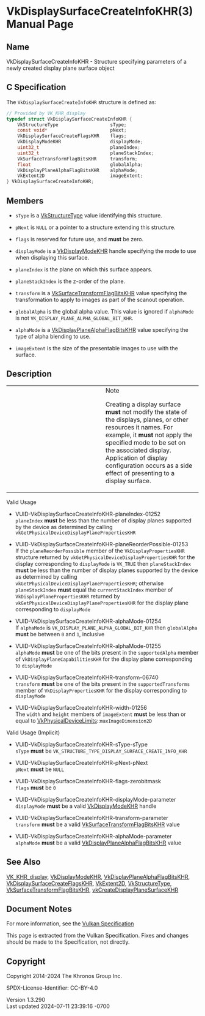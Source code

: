 # VkDisplaySurfaceCreateInfoKHR(3) Manual Page

## Name

VkDisplaySurfaceCreateInfoKHR - Structure specifying parameters of a
newly created display plane surface object



## <a href="#_c_specification" class="anchor"></a>C Specification

The `VkDisplaySurfaceCreateInfoKHR` structure is defined as:

``` c
// Provided by VK_KHR_display
typedef struct VkDisplaySurfaceCreateInfoKHR {
    VkStructureType                   sType;
    const void*                       pNext;
    VkDisplaySurfaceCreateFlagsKHR    flags;
    VkDisplayModeKHR                  displayMode;
    uint32_t                          planeIndex;
    uint32_t                          planeStackIndex;
    VkSurfaceTransformFlagBitsKHR     transform;
    float                             globalAlpha;
    VkDisplayPlaneAlphaFlagBitsKHR    alphaMode;
    VkExtent2D                        imageExtent;
} VkDisplaySurfaceCreateInfoKHR;
```

## <a href="#_members" class="anchor"></a>Members

- `sType` is a [VkStructureType](https://registry.khronos.org/vulkan/specs/1.3-extensions/man/html/VkStructureType.html) value identifying
  this structure.

- `pNext` is `NULL` or a pointer to a structure extending this
  structure.

- `flags` is reserved for future use, and **must** be zero.

- `displayMode` is a [VkDisplayModeKHR](https://registry.khronos.org/vulkan/specs/1.3-extensions/man/html/VkDisplayModeKHR.html) handle
  specifying the mode to use when displaying this surface.

- `planeIndex` is the plane on which this surface appears.

- `planeStackIndex` is the z-order of the plane.

- `transform` is a
  [VkSurfaceTransformFlagBitsKHR](https://registry.khronos.org/vulkan/specs/1.3-extensions/man/html/VkSurfaceTransformFlagBitsKHR.html)
  value specifying the transformation to apply to images as part of the
  scanout operation.

- `globalAlpha` is the global alpha value. This value is ignored if
  `alphaMode` is not `VK_DISPLAY_PLANE_ALPHA_GLOBAL_BIT_KHR`.

- `alphaMode` is a
  [VkDisplayPlaneAlphaFlagBitsKHR](https://registry.khronos.org/vulkan/specs/1.3-extensions/man/html/VkDisplayPlaneAlphaFlagBitsKHR.html)
  value specifying the type of alpha blending to use.

- `imageExtent` is the size of the presentable images to use with the
  surface.

## <a href="#_description" class="anchor"></a>Description

<table>
<colgroup>
<col style="width: 50%" />
<col style="width: 50%" />
</colgroup>
<tbody>
<tr>
<td class="icon"><em></em></td>
<td class="content">Note
<p>Creating a display surface <strong>must</strong> not modify the state
of the displays, planes, or other resources it names. For example, it
<strong>must</strong> not apply the specified mode to be set on the
associated display. Application of display configuration occurs as a
side effect of presenting to a display surface.</p></td>
</tr>
</tbody>
</table>

Valid Usage

- <a href="#VUID-VkDisplaySurfaceCreateInfoKHR-planeIndex-01252"
  id="VUID-VkDisplaySurfaceCreateInfoKHR-planeIndex-01252"></a>
  VUID-VkDisplaySurfaceCreateInfoKHR-planeIndex-01252  
  `planeIndex` **must** be less than the number of display planes
  supported by the device as determined by calling
  `vkGetPhysicalDeviceDisplayPlanePropertiesKHR`

- <a href="#VUID-VkDisplaySurfaceCreateInfoKHR-planeReorderPossible-01253"
  id="VUID-VkDisplaySurfaceCreateInfoKHR-planeReorderPossible-01253"></a>
  VUID-VkDisplaySurfaceCreateInfoKHR-planeReorderPossible-01253  
  If the `planeReorderPossible` member of the `VkDisplayPropertiesKHR`
  structure returned by `vkGetPhysicalDeviceDisplayPropertiesKHR` for
  the display corresponding to `displayMode` is `VK_TRUE` then
  `planeStackIndex` **must** be less than the number of display planes
  supported by the device as determined by calling
  `vkGetPhysicalDeviceDisplayPlanePropertiesKHR`; otherwise
  `planeStackIndex` **must** equal the `currentStackIndex` member of
  `VkDisplayPlanePropertiesKHR` returned by
  `vkGetPhysicalDeviceDisplayPlanePropertiesKHR` for the display plane
  corresponding to `displayMode`

- <a href="#VUID-VkDisplaySurfaceCreateInfoKHR-alphaMode-01254"
  id="VUID-VkDisplaySurfaceCreateInfoKHR-alphaMode-01254"></a>
  VUID-VkDisplaySurfaceCreateInfoKHR-alphaMode-01254  
  If `alphaMode` is `VK_DISPLAY_PLANE_ALPHA_GLOBAL_BIT_KHR` then
  `globalAlpha` **must** be between `0` and `1`, inclusive

- <a href="#VUID-VkDisplaySurfaceCreateInfoKHR-alphaMode-01255"
  id="VUID-VkDisplaySurfaceCreateInfoKHR-alphaMode-01255"></a>
  VUID-VkDisplaySurfaceCreateInfoKHR-alphaMode-01255  
  `alphaMode` **must** be one of the bits present in the
  `supportedAlpha` member of `VkDisplayPlaneCapabilitiesKHR` for the
  display plane corresponding to `displayMode`

- <a href="#VUID-VkDisplaySurfaceCreateInfoKHR-transform-06740"
  id="VUID-VkDisplaySurfaceCreateInfoKHR-transform-06740"></a>
  VUID-VkDisplaySurfaceCreateInfoKHR-transform-06740  
  `transform` **must** be one of the bits present in the
  `supportedTransforms` member of `VkDisplayPropertiesKHR` for the
  display corresponding to `displayMode`

- <a href="#VUID-VkDisplaySurfaceCreateInfoKHR-width-01256"
  id="VUID-VkDisplaySurfaceCreateInfoKHR-width-01256"></a>
  VUID-VkDisplaySurfaceCreateInfoKHR-width-01256  
  The `width` and `height` members of `imageExtent` **must** be less
  than or equal to
  [VkPhysicalDeviceLimits](https://registry.khronos.org/vulkan/specs/1.3-extensions/man/html/VkPhysicalDeviceLimits.html)::`maxImageDimension2D`

Valid Usage (Implicit)

- <a href="#VUID-VkDisplaySurfaceCreateInfoKHR-sType-sType"
  id="VUID-VkDisplaySurfaceCreateInfoKHR-sType-sType"></a>
  VUID-VkDisplaySurfaceCreateInfoKHR-sType-sType  
  `sType` **must** be
  `VK_STRUCTURE_TYPE_DISPLAY_SURFACE_CREATE_INFO_KHR`

- <a href="#VUID-VkDisplaySurfaceCreateInfoKHR-pNext-pNext"
  id="VUID-VkDisplaySurfaceCreateInfoKHR-pNext-pNext"></a>
  VUID-VkDisplaySurfaceCreateInfoKHR-pNext-pNext  
  `pNext` **must** be `NULL`

- <a href="#VUID-VkDisplaySurfaceCreateInfoKHR-flags-zerobitmask"
  id="VUID-VkDisplaySurfaceCreateInfoKHR-flags-zerobitmask"></a>
  VUID-VkDisplaySurfaceCreateInfoKHR-flags-zerobitmask  
  `flags` **must** be `0`

- <a href="#VUID-VkDisplaySurfaceCreateInfoKHR-displayMode-parameter"
  id="VUID-VkDisplaySurfaceCreateInfoKHR-displayMode-parameter"></a>
  VUID-VkDisplaySurfaceCreateInfoKHR-displayMode-parameter  
  `displayMode` **must** be a valid
  [VkDisplayModeKHR](https://registry.khronos.org/vulkan/specs/1.3-extensions/man/html/VkDisplayModeKHR.html) handle

- <a href="#VUID-VkDisplaySurfaceCreateInfoKHR-transform-parameter"
  id="VUID-VkDisplaySurfaceCreateInfoKHR-transform-parameter"></a>
  VUID-VkDisplaySurfaceCreateInfoKHR-transform-parameter  
  `transform` **must** be a valid
  [VkSurfaceTransformFlagBitsKHR](https://registry.khronos.org/vulkan/specs/1.3-extensions/man/html/VkSurfaceTransformFlagBitsKHR.html)
  value

- <a href="#VUID-VkDisplaySurfaceCreateInfoKHR-alphaMode-parameter"
  id="VUID-VkDisplaySurfaceCreateInfoKHR-alphaMode-parameter"></a>
  VUID-VkDisplaySurfaceCreateInfoKHR-alphaMode-parameter  
  `alphaMode` **must** be a valid
  [VkDisplayPlaneAlphaFlagBitsKHR](https://registry.khronos.org/vulkan/specs/1.3-extensions/man/html/VkDisplayPlaneAlphaFlagBitsKHR.html)
  value

## <a href="#_see_also" class="anchor"></a>See Also

[VK_KHR_display](https://registry.khronos.org/vulkan/specs/1.3-extensions/man/html/VK_KHR_display.html),
[VkDisplayModeKHR](https://registry.khronos.org/vulkan/specs/1.3-extensions/man/html/VkDisplayModeKHR.html),
[VkDisplayPlaneAlphaFlagBitsKHR](https://registry.khronos.org/vulkan/specs/1.3-extensions/man/html/VkDisplayPlaneAlphaFlagBitsKHR.html),
[VkDisplaySurfaceCreateFlagsKHR](https://registry.khronos.org/vulkan/specs/1.3-extensions/man/html/VkDisplaySurfaceCreateFlagsKHR.html),
[VkExtent2D](https://registry.khronos.org/vulkan/specs/1.3-extensions/man/html/VkExtent2D.html), [VkStructureType](https://registry.khronos.org/vulkan/specs/1.3-extensions/man/html/VkStructureType.html),
[VkSurfaceTransformFlagBitsKHR](https://registry.khronos.org/vulkan/specs/1.3-extensions/man/html/VkSurfaceTransformFlagBitsKHR.html),
[vkCreateDisplayPlaneSurfaceKHR](https://registry.khronos.org/vulkan/specs/1.3-extensions/man/html/vkCreateDisplayPlaneSurfaceKHR.html)

## <a href="#_document_notes" class="anchor"></a>Document Notes

For more information, see the <a
href="https://registry.khronos.org/vulkan/specs/1.3-extensions/html/vkspec.html#VkDisplaySurfaceCreateInfoKHR"
target="_blank" rel="noopener">Vulkan Specification</a>

This page is extracted from the Vulkan Specification. Fixes and changes
should be made to the Specification, not directly.

## <a href="#_copyright" class="anchor"></a>Copyright

Copyright 2014-2024 The Khronos Group Inc.

SPDX-License-Identifier: CC-BY-4.0

Version 1.3.290  
Last updated 2024-07-11 23:39:16 -0700

